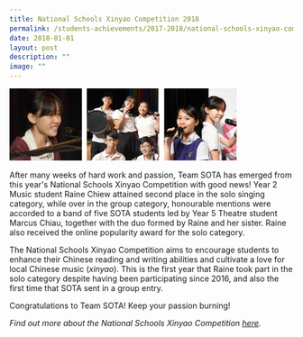 ```yaml
---
title: National Schools Xinyao Competition 2018
permalink: /students-achievements/2017-2018/national-schools-xinyao-competition-2018/
date: 2018-01-01
layout: post
description: ""
image: ""
---
```

<img style="width:80%" src="/images/xinyao83079852fed369fba7eaff0000314707.jpg">

After many weeks of hard work and passion, Team SOTA has emerged from this year's National Schools Xinyao Competition with good news! Year 2 Music student Raine Chiew attained second place in the solo singing category, while over in the group category, honourable mentions were accorded to a band of five SOTA students led by Year 5 Theatre student Marcus Chiau, together with the duo formed by Raine and her sister. Raine also received the online popularity award for the solo category.  
  
The National Schools Xinyao Competition aims to encourage students to enhance their Chinese reading and writing abilities and cultivate a love for local Chinese music (_xinyao_). This is the first year that Raine took part in the solo category despite having been participating since 2016, and also the first time that SOTA sent in a group entry.  
  
Congratulations to Team SOTA! Keep your passion burning!  
  
_Find out more about the National Schools Xinyao Competition&nbsp;[here](http://xinyao.zaobao.com/)._